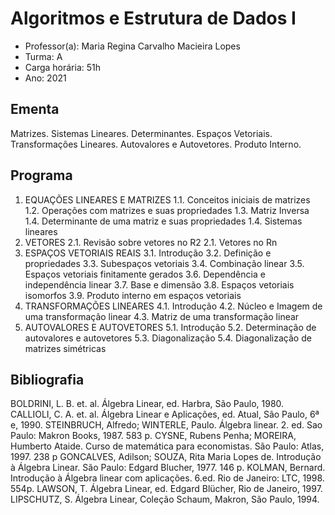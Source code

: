 # Algoritmos e Estrutura de Dados I

- Professor(a): Maria Regina Carvalho Macieira Lopes
- Turma: A
- Carga horária: 51h
- Ano: 2021

## Ementa

Matrizes. Sistemas Lineares. Determinantes. Espaços Vetoriais. Transformações Lineares. Autovalores e Autovetores. Produto Interno.

## Programa

1. EQUAÇÕES LINEARES E MATRIZES
1.1. Conceitos iniciais de matrizes
1.2. Operações com matrizes e suas propriedades
1.3. Matriz Inversa
1.4. Determinante de uma matriz e suas propriedades
1.4. Sistemas lineares
2. VETORES
2.1. Revisão sobre vetores no R2
2.1. Vetores no Rn
3. ESPAÇOS VETORIAIS REAIS
3.1. Introdução
3.2. Definição e propriedades
3.3. Subespaços vetoriais
3.4. Combinação linear
3.5. Espaços vetoriais finitamente gerados
3.6. Dependência e independência linear
3.7. Base e dimensão
3.8. Espaços vetoriais isomorfos
3.9. Produto interno em espaços vetoriais
4. TRANSFORMAÇÕES LINEARES
4.1. Introdução
4.2. Núcleo e Imagem de uma transformação linear
4.3. Matriz de uma transformação linear
5. AUTOVALORES E AUTOVETORES
5.1. Introdução
5.2. Determinação de autovalores e autovetores
5.3. Diagonalização
5.4. Diagonalização de matrizes simétricas

## Bibliografia

BOLDRINI, L. B. et. al. Álgebra Linear, ed. Harbra, São Paulo, 1980.
CALLIOLI, C. A. et. al. Álgebra Linear e Aplicações, ed. Atual, São Paulo, 6ª e, 1990.
STEINBRUCH, Alfredo; WINTERLE, Paulo. Álgebra linear. 2. ed. Sao Paulo: Makron Books, 1987. 583 p.
CYSNE, Rubens Penha; MOREIRA, Humberto Ataide. Curso de matemática para economistas. São Paulo: Atlas, 1997. 238 p
GONCALVES, Adilson; SOUZA, Rita Maria Lopes de. Introdução à Álgebra Linear. São Paulo: Edgard Blucher, 1977. 146 p.
KOLMAN, Bernard. Introdução à Álgebra linear com aplicações. 6.ed. Rio de Janeiro: LTC, 1998. 554p.
LAWSON, T. Álgebra Linear, ed. Edgard Blücher, Rio de Janeiro, 1997.
LIPSCHUTZ, S. Álgebra Linear, Coleção Schaum, Makron, São Paulo, 1994.
